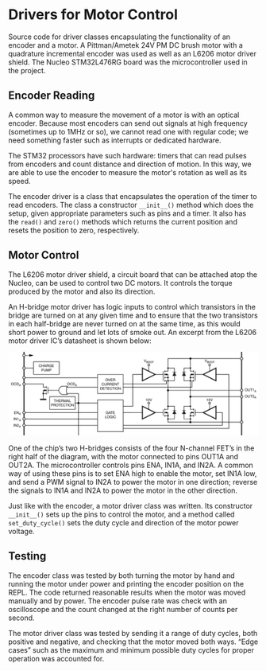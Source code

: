 # Drivers for Motor Control
 Source code for driver classes encapsulating the functionality of an encoder and a motor. A Pittman/Ametek 24V PM DC brush motor with a quadrature incremental encoder was used as well as an L6206 motor driver shield. The Nucleo STM32L476RG board was the microcontroller used in the project.
 
 ## Encoder Reading
 
 A common way to measure the movement of a motor is with an optical encoder. Because most encoders can send out signals at high frequency (sometimes up to 1MHz or so), we cannot read one with regular code; we need something faster such as interrupts or dedicated hardware.
 
 The STM32 processors have such hardware: timers that can read pulses from encoders and count distance and direction of motion. In this way, we are able to use the encoder to measure the motor's rotation as well as its speed.
 
 The encoder driver is a class that encapsulates the operation of the timer to read encoders. The class a constructor `__init__()` method which does the setup, given appropriate parameters such as pins and a timer. It also has the `read()` and `zero()` methods which returns the current position and resets the position to zero, respectively.
  
 ## Motor Control
 
 The L6206 motor driver shield, a circuit board that can be attached atop the Nucleo, can be used to control two DC motors. It controls the torque produced by the motor and also its direction.
 
 An H-bridge motor driver has logic inputs to control which transistors in the bridge are turned on at any given time and to ensure that the two transistors in each half-bridge are never turned on at the same time, as this would short power to ground and let lots of smoke out. An excerpt from the L6206 motor driver IC’s datasheet is shown below:

  <p align="center">
    <img src="https://github.com/jdlu97/Drivers-for-Motor-Control/blob/main/img/h_bridge_logic.png?raw=true" alt="H-Bridge-Logic"/>
 </p>

 One of the chip’s two H-bridges consists of the four N-channel FET’s in the right half of the diagram, with the motor connected to pins OUT1A and OUT2A. The microcontroller controls pins ENA, IN1A, and IN2A. A common way of using these pins is to set ENA high to enable the motor, set IN1A low, and send a PWM signal to IN2A to power the motor in one direction; reverse the signals to IN1A and IN2A to power the motor in the other direction.
 
 Just like with the encoder, a motor driver class was written. Its constructor `__init__()` sets up the pins to control the motor, and a method called `set_duty_cycle()` sets the duty cycle and direction of the motor power voltage.
 
 ## Testing
 
 The encoder class was tested by both turning the motor by hand and running the motor under power and printing the encoder position on the REPL. The code returned reasonable results when the motor was moved manually and by power. The encoder pulse rate was check with an oscilloscope and the count changed at the right number of counts per second.
 
 The motor driver class was tested by sending it a range of duty cycles, both positive and negative, and checking that the motor moved both ways. “Edge cases” such as the maximum and minimum possible duty cycles for proper operation was accounted for.